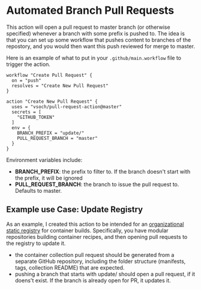 # Automated Branch Pull Requests

This action will open a pull request to master branch (or otherwise specified)
whenever a branch with some prefix is pushed to. The idea is that you can
set up some workflow that pushes content to branches of the repostory,
and you would then want this push reviewed for merge to master.

Here is an example of what to put in your `.github/main.workflow` file to
trigger the action.

```
workflow "Create Pull Request" {
  on = "push"
  resolves = "Create New Pull Request"
}

action "Create New Pull Request" {
  uses = "vsoch/pull-request-action@master"
  secrets = [
    "GITHUB_TOKEN"
  ]
  env = {
    BRANCH_PREFIX = "update/"
    PULL_REQUEST_BRANCH = "master"
  }
}
```

Environment variables include:

  - **BRANCH_PREFIX**: the prefix to filter to. If the branch doesn't start with the prefix, it will be ignored
  - **PULL_REQUEST_BRANCH**: the branch to issue the pull request to. Defaults to master.

## Example use Case: Update Registry

As an example, I created this action to be intended for an [organizational static registry](https://www.github.com/singularityhub/registry-org) for container builds. Specifically, you
have modular repositories building container recipes, and then opening pull requests to the 
registry to update it. 

 - the container collection pull request should be generated from a separate GitHub repository, including the folder structure (manifests, tags, collection README) that are expected.
 - pushing a branch that starts with update/<namespace> should open a pull request, if it doens't exist. If the branch is already open for PR, it updates it.
